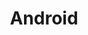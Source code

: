 ---
cloudinary_convert: false
published: published
slug: android
title: Android
start: January 01, 2000
---